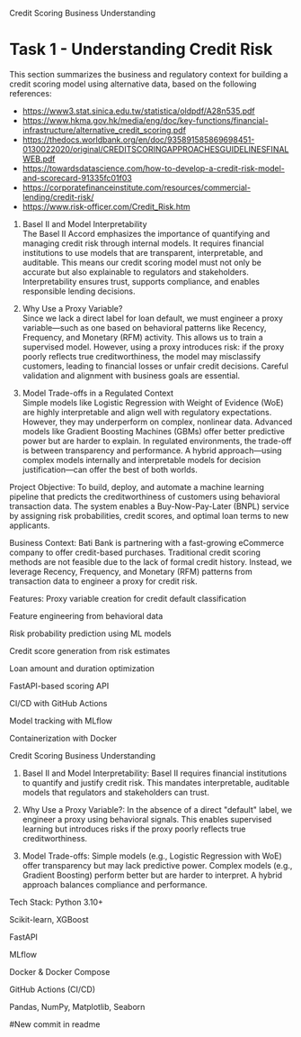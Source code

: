 Credit Scoring Business Understanding

# Task 1 - Understanding Credit Risk

This section summarizes the business and regulatory context for building a credit scoring model using alternative data, based on the following references:

- https://www3.stat.sinica.edu.tw/statistica/oldpdf/A28n535.pdf  
- https://www.hkma.gov.hk/media/eng/doc/key-functions/financial-infrastructure/alternative_credit_scoring.pdf  
- https://thedocs.worldbank.org/en/doc/935891585869698451-0130022020/original/CREDITSCORINGAPPROACHESGUIDELINESFINALWEB.pdf  
- https://towardsdatascience.com/how-to-develop-a-credit-risk-model-and-scorecard-91335fc01f03  
- https://corporatefinanceinstitute.com/resources/commercial-lending/credit-risk/  
- https://www.risk-officer.com/Credit_Risk.htm  

 1. Basel II and Model Interpretability  
The Basel II Accord emphasizes the importance of quantifying and managing credit risk through internal models. It requires financial institutions to use models that are transparent, interpretable, and auditable. This means our credit scoring model must not only be accurate but also explainable to regulators and stakeholders. Interpretability ensures trust, supports compliance, and enables responsible lending decisions.

 2. Why Use a Proxy Variable?  
Since we lack a direct label for loan default, we must engineer a proxy variable—such as one based on behavioral patterns like Recency, Frequency, and Monetary (RFM) activity. This allows us to train a supervised model. However, using a proxy introduces risk: if the proxy poorly reflects true creditworthiness, the model may misclassify customers, leading to financial losses or unfair credit decisions. Careful validation and alignment with business goals are essential.

 3. Model Trade-offs in a Regulated Context  
Simple models like Logistic Regression with Weight of Evidence (WoE) are highly interpretable and align well with regulatory expectations. However, they may underperform on complex, nonlinear data. Advanced models like Gradient Boosting Machines (GBMs) offer better predictive power but are harder to explain. In regulated environments, the trade-off is between transparency and performance. A hybrid approach—using complex models internally and interpretable models for decision justification—can offer the best of both worlds.


Project Objective:
To build, deploy, and automate a machine learning pipeline that predicts the creditworthiness of customers using behavioral transaction data. The system enables a Buy-Now-Pay-Later (BNPL) service by assigning risk probabilities, credit scores, and optimal loan terms to new applicants.

Business Context:
Bati Bank is partnering with a fast-growing eCommerce company to offer credit-based purchases. Traditional credit scoring methods are not feasible due to the lack of formal credit history. Instead, we leverage Recency, Frequency, and Monetary (RFM) patterns from transaction data to engineer a proxy for credit risk.

Features:
Proxy variable creation for credit default classification

Feature engineering from behavioral data

Risk probability prediction using ML models

Credit score generation from risk estimates

Loan amount and duration optimization

FastAPI-based scoring API

CI/CD with GitHub Actions

Model tracking with MLflow

Containerization with Docker

Credit Scoring Business Understanding
1. Basel II and Model Interpretability:
Basel II requires financial institutions to quantify and justify credit risk. This mandates interpretable, auditable models that regulators and stakeholders can trust.

2. Why Use a Proxy Variable?:
In the absence of a direct "default" label, we engineer a proxy using behavioral signals. This enables supervised learning but introduces risks if the proxy poorly reflects true creditworthiness.

3. Model Trade-offs:
Simple models (e.g., Logistic Regression with WoE) offer transparency but may lack predictive power. Complex models (e.g., Gradient Boosting) perform better but are harder to interpret. A hybrid approach balances compliance and performance.

Tech Stack:
Python 3.10+

Scikit-learn, XGBoost

FastAPI

MLflow

Docker & Docker Compose

GitHub Actions (CI/CD)

Pandas, NumPy, Matplotlib, Seaborn


#New commit in readme 




